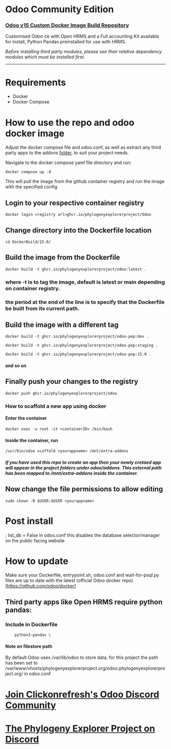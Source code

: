 # Odoo Community Edition


### [Odoo v15 Custom Docker Image Build Repository](https://github.com/<insert-pep-container-registry-url>)

Customised Odoo ce with Open HRMS and a Full accounting Kit available for install, Python Pandas preinstalled for use with HRMS.

*Before installing third party modules, please see their relative dependency modules which must be installed first.*

---

# Requirements
- Docker
- Docker Compose


# How to use the repo and odoo docker image

Adjust the docker compose file and odoo.conf, as well as extract any third party apps to the addons [folder](/Odoo/Odoo-v15/addons/readme.md), to suit your project needs.

Navigate to the docker compose yaml file directory and run:

```
docker compose up -d
```
This will pull the image from the github container registry and run the image with the specified config



## Login to your respective container registry

```
docker login <registry url>ghcr.io/phylogenyexplorerproject/Odoo
```

## Change directory into the Dockerfile location

```
cd DockerBuild/15.0/
```

## Build the image from the Dockerfile

```
docker build -t ghcr.io/phylogenyexplorerproject/odoo:latest .
```

### where -t is to tag the image, default is latest or main depending on container registry.

### the period at the end of the line is to specify that the Dockerfile be built from its current path.

## Build the image with a different tag

```
docker build -t ghcr.io/phylogenyexplorerproject/odoo-pep:dev .

docker build -t ghcr.io/phylogenyexplorerproject/odoo-pep:staging .

docker build -t ghcr.io/phylogenyexplorerproject/odoo-pep:15.0 .
```

#### and so on

## Finally push your changes to the registry

```
docker push ghcr.io/phylogenyexplorerproject/odoo
```

### How to scaffold a new app using docker

#### Enter the container

```
docker exec -u root -it <containerID> /bin/bash
```

#### Inside the container, run

```
/usr/bin/odoo scaffold <yourappname> /mnt/extra-addons
```

##### If you have used this repo to create an app then your newly cretaed app will appear in the project folders under odoo/addons. This external path has been mapped to /mnt/extra-addons inside the container.

## Now change the file permissions to allow editing

```
sudo chown -R $USER:$USER <yourappname>
```



# Post install
; list_db = False in odoo.conf
this disables the database selector/manager on the public facing website


# How to update

Make sure your Dockerfile, entrypoint.sh, odoo.conf and wait-for-psql.py files are up to date with the latest (official Odoo docker repo)[https://github.com/odoo/docker]

## Third party apps like Open HRMS require python pandas:

### Include in Dockerfile

```
    python3-pandas \
```

#### Note on filestore path
By default Odoo uses /var/lib/odoo to store data, for this project the path has been set to /var/www/vhosts/phylogenyexplorerproject.org/odoo.phylogenyexplorerproject.org/ in odoo.conf


# [Join Clickonrefresh's Odoo Discord Community](https://discord.gg/46kKJ5VeHt)
# [The Phylogeny Explorer Project on Discord]()